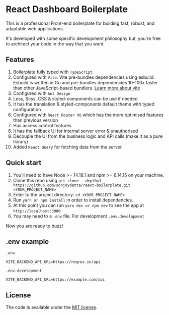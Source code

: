 # React Dashboard Boilerplate

This is a professional Front-end boilerplate for building fast, robust, and adaptable web applications.

It's developed with some specific development philosophy but, you're free to architect your code in the way that you want.

## Features

1. Boilerplate fully typed with `TypeScript`
2. Configured with `Vite`. Vite pre-bundles dependencies using esbuild. Esbuild is written in Go and pre-bundles dependencies 10-100x faster than other JavaScript-based bundlers. [Learn more about vite](https://dev.to/karanpratapsingh/vite-is-too-fast-i8g)
3. Configured with `Ant Design`
4. Less, Scss, CSS & styled-components can be use if needed
5. It has the translation & styled-components default theme with typed configuration
6. Configured with `React Router V6` which has the more optimised features than previous version
7. Has access control features
8. It has the fallback UI for internal server error & unauthorised
9. Decouple the UI from the business logic and API calls (make it as a pure library)
10. Added `React Query` for fetching data from the server

## Quick start

1. You'll need to have Node >= 14.18.1 and npm >= 6.14.15 on your machine.
2. Clone this repo using `git clone --depth=1 https://github.com/sonjoydatta/react-boilerplate.git <YOUR_PROJECT_NAME>`
3. Enter to the project directory: `cd <YOUR_PROJECT_NAME>`
4. Run `yarn or npm install` in order to install dependencies.
5. At this point you can run `yarn dev or npm dev` to see the app at `http://localhost:3000`
6. You may need to a `.env` file. For development `.env.development`

Now you are ready to buzz!

## .env example

`.env`

```
VITE_BACKEND_API_URL=https://reqres.in/api
```

`.env.development`

```
VITE_BACKEND_API_URL=https://example.com/api
```

## License

The code is available under the [MIT license](LICENSE.md).
